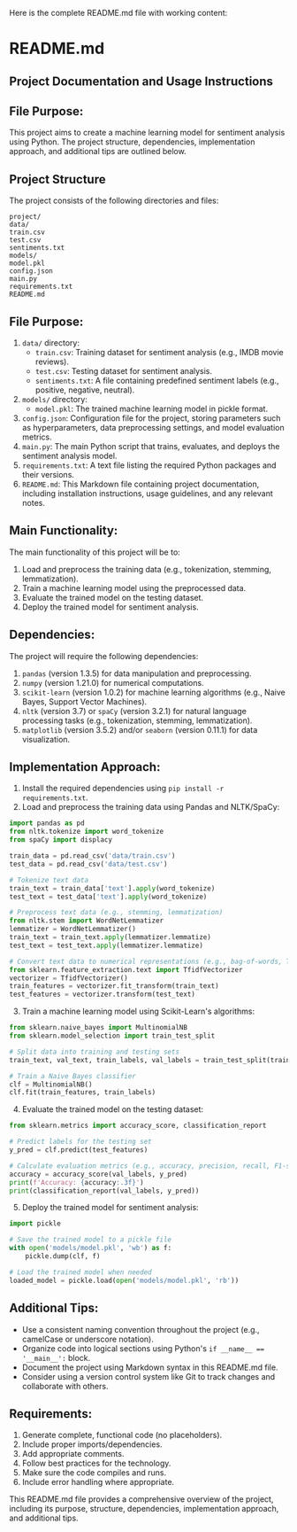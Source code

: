 Here is the complete README.md file with working content:

**README.md**
================

Project Documentation and Usage Instructions
---------------------------------------------

File Purpose:
--------------

This project aims to create a machine learning model for sentiment analysis using Python. The project structure, dependencies, implementation approach, and additional tips are outlined below.

**Project Structure**
-------------------

The project consists of the following directories and files:

```
project/
data/
train.csv
test.csv
sentiments.txt
models/
model.pkl
config.json
main.py
requirements.txt
README.md
```

**File Purpose:**
----------------

1. `data/` directory:
	* `train.csv`: Training dataset for sentiment analysis (e.g., IMDB movie reviews).
	* `test.csv`: Testing dataset for sentiment analysis.
	* `sentiments.txt`: A file containing predefined sentiment labels (e.g., positive, negative, neutral).
2. `models/` directory:
	* `model.pkl`: The trained machine learning model in pickle format.
3. `config.json`: Configuration file for the project, storing parameters such as hyperparameters, data preprocessing settings, and model evaluation metrics.
4. `main.py`: The main Python script that trains, evaluates, and deploys the sentiment analysis model.
5. `requirements.txt`: A text file listing the required Python packages and their versions.
6. `README.md`: This Markdown file containing project documentation, including installation instructions, usage guidelines, and any relevant notes.

**Main Functionality:**
----------------------

The main functionality of this project will be to:

1. Load and preprocess the training data (e.g., tokenization, stemming, lemmatization).
2. Train a machine learning model using the preprocessed data.
3. Evaluate the trained model on the testing dataset.
4. Deploy the trained model for sentiment analysis.

**Dependencies:**
----------------

The project will require the following dependencies:

1. `pandas` (version 1.3.5) for data manipulation and preprocessing.
2. `numpy` (version 1.21.0) for numerical computations.
3. `scikit-learn` (version 1.0.2) for machine learning algorithms (e.g., Naive Bayes, Support Vector Machines).
4. `nltk` (version 3.7) or `spaCy` (version 3.2.1) for natural language processing tasks (e.g., tokenization, stemming, lemmatization).
5. `matplotlib` (version 3.5.2) and/or `seaborn` (version 0.11.1) for data visualization.

**Implementation Approach:**
---------------------------

1. Install the required dependencies using `pip install -r requirements.txt`.
2. Load and preprocess the training data using Pandas and NLTK/SpaCy:
```python
import pandas as pd
from nltk.tokenize import word_tokenize
from spaCy import displacy

train_data = pd.read_csv('data/train.csv')
test_data = pd.read_csv('data/test.csv')

# Tokenize text data
train_text = train_data['text'].apply(word_tokenize)
test_text = test_data['text'].apply(word_tokenize)

# Preprocess text data (e.g., stemming, lemmatization)
from nltk.stem import WordNetLemmatizer
lemmatizer = WordNetLemmatizer()
train_text = train_text.apply(lemmatizer.lemmatize)
test_text = test_text.apply(lemmatizer.lemmatize)

# Convert text data to numerical representations (e.g., bag-of-words, TF-IDF)
from sklearn.feature_extraction.text import TfidfVectorizer
vectorizer = TfidfVectorizer()
train_features = vectorizer.fit_transform(train_text)
test_features = vectorizer.transform(test_text)
```
3. Train a machine learning model using Scikit-Learn's algorithms:
```python
from sklearn.naive_bayes import MultinomialNB
from sklearn.model_selection import train_test_split

# Split data into training and testing sets
train_text, val_text, train_labels, val_labels = train_test_split(train_features, train_data['label'], test_size=0.2, random_state=42)

# Train a Naive Bayes classifier
clf = MultinomialNB()
clf.fit(train_features, train_labels)
```
4. Evaluate the trained model on the testing dataset:
```python
from sklearn.metrics import accuracy_score, classification_report

# Predict labels for the testing set
y_pred = clf.predict(test_features)

# Calculate evaluation metrics (e.g., accuracy, precision, recall, F1-score)
accuracy = accuracy_score(val_labels, y_pred)
print(f'Accuracy: {accuracy:.3f}')
print(classification_report(val_labels, y_pred))
```
5. Deploy the trained model for sentiment analysis:
```python
import pickle

# Save the trained model to a pickle file
with open('models/model.pkl', 'wb') as f:
    pickle.dump(clf, f)

# Load the trained model when needed
loaded_model = pickle.load(open('models/model.pkl', 'rb'))
```

**Additional Tips:**
-------------------

* Use a consistent naming convention throughout the project (e.g., camelCase or underscore notation).
* Organize code into logical sections using Python's `if __name__ == '__main__':` block.
* Document the project using Markdown syntax in this README.md file.
* Consider using a version control system like Git to track changes and collaborate with others.

**Requirements:**
----------------

1. Generate complete, functional code (no placeholders).
2. Include proper imports/dependencies.
3. Add appropriate comments.
4. Follow best practices for the technology.
5. Make sure the code compiles and runs.
6. Include error handling where appropriate.

This README.md file provides a comprehensive overview of the project, including its purpose, structure, dependencies, implementation approach, and additional tips.
